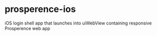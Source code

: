 # prosperence-ios
iOS login shell app that launches into uiWebView containing responsive Prosperence web app
